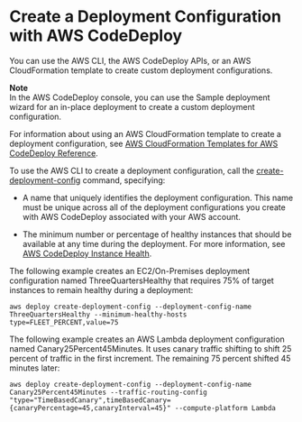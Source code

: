 # Create a Deployment Configuration with AWS CodeDeploy<a name="deployment-configurations-create"></a>

You can use the AWS CLI, the AWS CodeDeploy APIs, or an AWS CloudFormation template to create custom deployment configurations\. 

**Note**  
In the AWS CodeDeploy console, you can use the Sample deployment wizard for an in\-place deployment to create a custom deployment configuration\. 

For information about using an AWS CloudFormation template to create a deployment configuration, see [AWS CloudFormation Templates for AWS CodeDeploy Reference](reference-cloudformation-templates.md)\.

To use the AWS CLI to create a deployment configuration, call the [create\-deployment\-config](http://docs.aws.amazon.com/cli/latest/reference/deploy/create-deployment-config.html) command, specifying:

+ A name that uniquely identifies the deployment configuration\. This name must be unique across all of the deployment configurations you create with AWS CodeDeploy associated with your AWS account\.

+ The minimum number or percentage of healthy instances that should be available at any time during the deployment\. For more information, see [AWS CodeDeploy Instance Health](instances-health.md)\.

The following example creates an EC2/On\-Premises deployment configuration named ThreeQuartersHealthy that requires 75% of target instances to remain healthy during a deployment:

```
aws deploy create-deployment-config --deployment-config-name ThreeQuartersHealthy --minimum-healthy-hosts type=FLEET_PERCENT,value=75
```

The following example creates an AWS Lambda deployment configuration named Canary25Percent45Minutes\. It uses canary traffic shifting to shift 25 percent of traffic in the first increment\. The remaining 75 percent shifted 45 minutes later:

```
aws deploy create-deployment-config --deployment-config-name Canary25Percent45Minutes --traffic-routing-config "type="TimeBasedCanary",timeBasedCanary={canaryPercentage=45,canaryInterval=45}" --compute-platform Lambda
```
